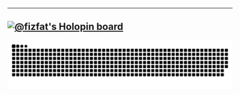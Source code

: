 ------
[![@fizfat's Holopin board](https://holopin.io/api/user/board?user=fizfat)](https://holopin.io/@fizfat)
------

<p align="center">
  <img  src="https://raw.githubusercontent.com/Elanza-48/Elanza-48/main/resources/img/github-contribution-grid-snake.svg"
    alt="example" />
</p>

